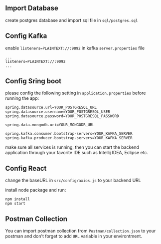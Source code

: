 ## Import Database

create postgres database and import sql file in `sql/postgres.sql`

## Config Kafka

enable `listeners=PLAINTEXT://:9092` in kafka `server.properties` file

```Shell
...
listeners=PLAINTEXT://:9092
...
```

## Config Sring boot

please config the following setting in `application.properties` before running the app:

```Shell
spring.datasource.url=YOUR_POSTGRESQL_URL
spring.datasource.username=YOUR_POSTGRESQL_USER
spring.datasource.password=YOUR_POSTGRESQL_PASSWORD

spring.data.mongodb.uri=YOUR_MONGODB_URL

spring.kafka.consumer.bootstrap-servers=YOUR_KAFKA_SERVER
spring.kafka.producer.bootstrap-servers=YOUR_KAFKA_SERVER
```

make sure all services is running, then you can start the backend application through your favorite IDE such as Intellij IDEA, Eclipse etc.

## Config React

change the baseURL in `src/config/axios.js` to your backend URL

install node package and run:

```Shell
npm install
npm start
```

## Postman Collection

You can import postman collection from `Postman/collection.json` to your postman and don't forget to add `URL` variable in your environtment.
